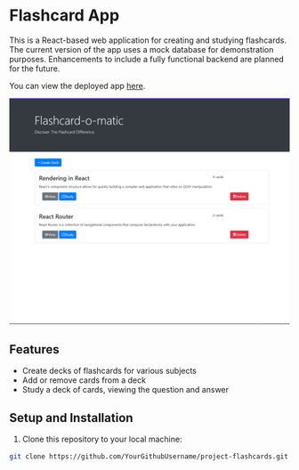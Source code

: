 # Flashcard App

This is a React-based web application for creating and studying flashcards. The current version of the app uses a mock database for demonstration purposes. Enhancements to include a fully functional backend are planned for the future.

You can view the deployed app [here](https://project-flashcards-sigma.vercel.app/).

![homepage](img/homescreen.png)

## Features

- Create decks of flashcards for various subjects
- Add or remove cards from a deck
- Study a deck of cards, viewing the question and answer

## Setup and Installation

1. Clone this repository to your local machine:

```bash
git clone https://github.com/YourGithubUsername/project-flashcards.git



